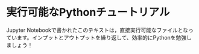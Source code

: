# 実行可能なPythonチュートリアル
Jupyter Notebookで書かれたこのテキストは，直接実行可能なファイルとなっています。インプットとアウトプットを繰り返して、効率的にPythonを勉強しましょう！
